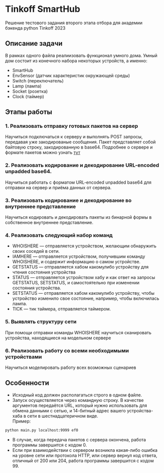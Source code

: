 # Tinkoff SmartHub

Решение тестового задания второго этапа отбора для академии бэкенда python Tinkoff 2023

## Описание задачи

В рамках одного файла реалиизовать функционал умного дома. Умный дом состоит из конечного набора некоторых устройств, а именно:

* SmartHub
* EnvSensor (датчик характеристик окружающей среды)
* Switch (переключатель)
* Lamp (лампа)
* Socket (розетка)
* Clock (таймер)

## Этапы работы

### 1. Реализовать отправку готовых пакетов на сервер

Научиться подключаться к серверу и выполнять POST запросы, передавая уже закодированые сообщения. Пакет представляет собой байтовую строку, закодированную в base64. Подробнее о сервере и формате пакетов можно узнать [тут](https://github.com/blackav/smart-home-binary)

### 2. Реализовать кодирование и декодирование URL-encoded unpadded base64.


Научиться работать с форматом URL-encoded unpadded base64 для отправки на сервер и приёма данных от сервера.


### 3. Реализовать кодирование и декодирование во внутреннее представление

Научиться кодировать и декодировать пакеты из бинарной формы в собственное внутреннее представление.

### 4. Реализовать следующий набор команд

* WHOISHERE — отправляется устройством, желающим обнаружить своих соседей в сети.
* IAMHERE — отправляется устройством, получившим команду WHOISHERE, и содержит информацию о самом устройстве.
* GETSTATUS — отправляется хабом какомулибо устройству для чтения состояния устройства
* STATUS — отправляется устройством хабу и как ответ на запросы GETSTATUS, SETSTATUS, и самостоятельно при изменении состояния устройства.
* SETSTATUS — отправляется хабом какомулибо устройству, чтобы устройство изменило свое состояние, например, чтобы включилась лампа. 
* TICK — тик таймера, отправляется таймером.

### 5. Выявлять структуру сети

При помощи отправки команды WHOISHERE научиться сканировать устройства, находящиеся на модельном сервере

### 6. Реализовать работу со всеми необходимыми устройствами

Научиться моделировать работу всех возможных сценариев

## Особенности
* Исходный код должен располагаться строго в одном файле.
* Запуск осуществляется через командную строку. В качестве аргументов передаётся URL, который нужно использовать для обмена данными с сетью, и 14-битный адрес вашего устройства-хаба в сети в шестнадцатеричном виде.<br>
Пример:
```sh
python main.py localhost:9999 ef0
```
* В случае, когда передача пакетов с сервера окончена, работа программы завершится с кодом 0.
* Если при взаимодействии с сервером возникла какая-либо ошибка на уровне сети или протокола HTTP, или сервер вернул код ответа, отличный от 200 или 204, работа программы завершится с кодом 99.

